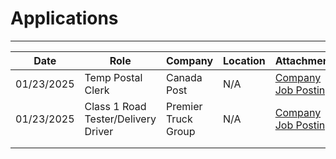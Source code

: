 # Applications
---

| Date       | Role                                | Company                 | Location | Attachments                                                                                                                                                                   |
| ---------- | ----------------------------------- | ----------------------- | -------- | ----------------------------------------------------------------------------------------------------------------------------------------------------------------------------- |
| 01/23/2025 | Temp Postal Clerk                   | Canada Post             | N/A      | [Company Job Posting](https://jobs.canadapost.ca/job/Winnipeg-Temp-Postal-Clerk-MB/588213317/?feedId=222817&utm_source=Indeed&utm_campaign=CanPost_Indeed&jobPipeline=Indeed) |
| 01/23/2025 | Class 1 Road Tester/Delivery Driver | Premier <br>Truck Group | N/A      | [Company Job Posting](https://jobs.lever.co/premiertruck/094a805d-3315-4b8f-8701-ee38e1dec524/apply)                                                                          |
|            |                                     |                         |          |                                                                                                                                                                               |
|            |                                     |                         |          |                                                                                                                                                                               |

